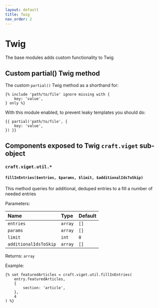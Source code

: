 ```yaml
---
layout: default
title: Twig
nav_order: 2
---
```


# Twig

The base modules adds custom functionality to Twig

## Custom partial() Twig method

The custom `partial()` Twig method as a shorthand for:

<!-- {% raw %} -->
```twig
{% include 'path/to/file' ignore missing with {
    key: 'value',
} only %}
```
<!-- {% endraw %} -->

With this module enabled, to prevent leaky templates you should do:

<!-- {% raw %} -->
```twig
{{ partial('path/to/file', {
    key: 'value',
}) }}
```
<!-- {% endraw %} -->

## Components exposed to Twig `craft.viget` sub-object

### `craft.viget.util.*`

#### `fillInEntries($entries, $params, $limit, $additionalIdsToSkip)`

This method queries for additional, deduped entries to a fill a number of needed entries

Parameters:

| Name                  | Type    | Default |
|:----------------------|:--------|:--------|
| `entries`             | `array` | `[]`    |
| `params`              | `array` | `[]`    |
| `limit`               | `int`   | `0`     |
| `additionalIdsToSkip` | `array` | `[]`    |

Returns: `array`

Example:

<!-- {% raw %} -->
```twig
{% set featuredArticles = craft.viget.util.fillInEntries(
    entry.featuredArticles,
    {
        section: 'article',
    },
    4
) %}
```
<!-- {% endraw %} -->
